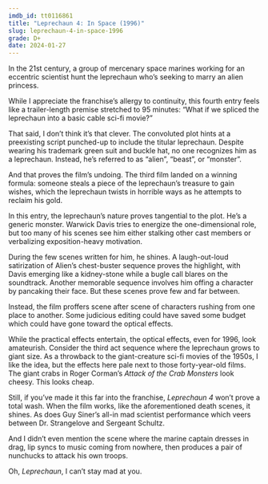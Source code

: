 ```yaml
---
imdb_id: tt0116861
title: "Leprechaun 4: In Space (1996)"
slug: leprechaun-4-in-space-1996
grade: D+
date: 2024-01-27
---
```


In the 21st century, a group of mercenary space marines working for an eccentric scientist hunt the leprechaun who’s seeking to marry an alien princess.

<!-- end -->

While I appreciate the franchise’s allergy to continuity, this fourth entry feels like a trailer-length premise stretched to 95 minutes: “What if we spliced the leprechaun into a basic cable sci-fi movie?”

That said, I don’t think it’s that clever. The convoluted plot hints at a preexisting script punched-up to include the titular leprechaun. Despite wearing his trademark green suit and buckle hat, no one recognizes him as a leprechaun. Instead, he’s referred to as “alien”, “beast”, or “monster”.

And that proves the film’s undoing. The third film landed on a winning formula: someone steals a piece of the leprechaun’s treasure to gain wishes, which the leprechaun twists in horrible ways as he attempts to reclaim his gold.

In this entry, the leprechaun’s nature proves tangential to the plot. He’s a generic monster. Warwick Davis tries to energize the one-dimensional role, but too many of his scenes see him either stalking other cast members or verbalizing exposition-heavy motivation.

During the few scenes written for him, he shines. A laugh-out-loud satirization of Alien’s chest-buster sequence proves the highlight, with Davis emerging like a kidney-stone while a bugle call blares on the soundtrack. Another memorable sequence involves him offing a character by pancaking their face. But these scenes prove few and far between.

Instead, the film proffers scene after scene of characters rushing from one place to another. Some judicious editing could have saved some budget which could have gone toward the optical effects.

While the practical effects entertain, the optical effects, even for 1996, look amateurish. Consider the third act sequence where the leprechaun grows to giant size. As a throwback to the giant-creature sci-fi movies of the 1950s, I like the idea, but the effects here pale next to those forty-year-old films. The giant crabs in Roger Corman’s <span data-imdb-id="tt0050147">_Attack of the Crab Monsters_</s> look cheesy. This looks cheap.

Still, if you’ve made it this far into the franchise, _Leprechaun 4_ won’t prove a total wash. When the film works, like the aforementioned death scenes, it shines. As does Guy Siner’s all-in mad scientist performance which veers between Dr. Strangelove and Sergeant Schultz.

And I didn’t even mention the scene where the marine captain dresses in drag, lip syncs to music coming from nowhere, then produces a pair of nunchucks to attack his own troops.

Oh, _Leprechaun_, I can’t stay mad at you.
